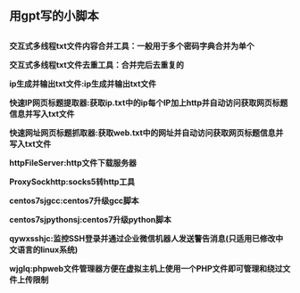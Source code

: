 <h2>用gpt写的小脚本<h2>
<h4>
<p>
  交互式多线程txt文件内容合并工具：一般用于多个密码字典合并为单个
<p>
<p>
  交互式多线程txt文件去重工具：合并完后去重复的
<p>
<p>
  ip生成并输出txt文件:ip生成并输出txt文件
<p>
<p>
  快速IP网页标题提取器:获取ip.txt中的ip每个IP加上http并自动访问获取网页标题信息并写入txt文件
</p>
<p>
  快速网址网页标题抓取器:获取web.txt中的网址并自动访问获取网页标题信息并写入txt文件
</p>
<p>
  httpFileServer:http文件下载服务器
</p>
<p>
  ProxySockhttp:socks5转http工具
</p>
<p>
  centos7sjgcc:centos7升级gcc脚本
</p>
<p>
  centos7sjpythonsj:centos7升级python脚本
</p>
<p>
  qywxsshjc:监控SSH登录并通过企业微信机器人发送警告消息(只适用已修改中文语言的linux系统)
</p>
<p>
  wjglq:phpweb文件管理器方便在虚拟主机上使用一个PHP文件即可管理和绕过文件上传限制
</p>
<h4>
